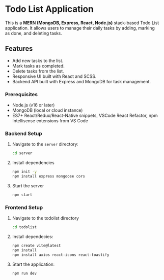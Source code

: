 # Todo List Application

This is a **MERN (MongoDB, Express, React, Node.js)** stack-based Todo List application. It allows users to manage their daily tasks by adding, marking as done, and deleting tasks.

## Features

- Add new tasks to the list.
- Mark tasks as completed.
- Delete tasks from the list.
- Responsive UI built with React and SCSS.
- Backend API built with Express and MongoDB for task management.

### Prerequisites

- Node.js (v16 or later)
- MongoDB (local or cloud instance)
- ES7+ React/Redux/React-Native snippets, VSCode React Refactor, npm Intellisense extensions from VS Code

### Backend Setup
1. Navigate to the `server` directory:
   ```bash
   cd server
   ```
2. Install dependencies
    ```bash
    npm init -y
    npm install express mongoose cors
    ```
3. Start the server
    ```bash
    npm start
    ```

### Frontend Setup
1. Navigate to the todolist directory
    ```bash
    cd todolist
    ```
2. Install dependecies:
    ```bash
    npm create vite@latest
    npm install
    npm install axios react-icons react-toastify
    ```
3. Start the application:
    ```bash
    npm run dev
    ```
